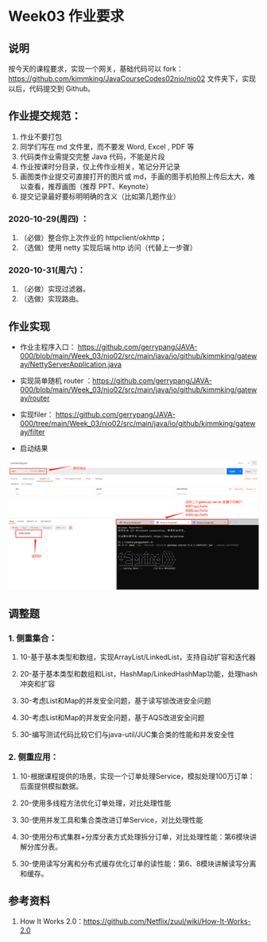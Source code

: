 # Week03 作业要求
## 说明
按今天的课程要求，实现一个网关，基础代码可以 fork：https://github.com/kimmking/JavaCourseCodes02nio/nio02 文件夹下，实现以后，代码提交到 Github。 

## 作业提交规范：
1. 作业不要打包 
2. 同学们写在 md 文件里，而不要发 Word, Excel , PDF 等 
3. 代码类作业需提交完整 Java 代码，不能是片段 
4. 作业按课时分目录，仅上传作业相关，笔记分开记录 
5. 画图类作业提交可直接打开的图片或 md，手画的图手机拍照上传后太大，难以查看，推荐画图（推荐 PPT、Keynote） 
6. 提交记录最好要标明明确的含义（比如第几题作业） 

### 2020-10-29(周四) ：
1. （必做）整合你上次作业的 httpclient/okhttp；
2. （选做）使用 netty 实现后端 http 访问（代替上一步骤）

### 2020-10-31(周六)：

1. （必做）实现过滤器。
2. （选做）实现路由。

## 作业实现
- 作业主程序入口：
https://github.com/gerrypang/JAVA-000/blob/main/Week_03/nio02/src/main/java/io/github/kimmking/gateway/NettyServerApplication.java

- 实现简单随机
router ：https://github.com/gerrypang/JAVA-000/blob/main/Week_03/nio02/src/main/java/io/github/kimmking/gateway/router

- 实现filer：
https://github.com/gerrypang/JAVA-000/tree/main/Week_03/nio02/src/main/java/io/github/kimmking/gateway/filter

- 启动结果

![image](https://github.com/gerrypang/JAVA-000/blob/main/Week_03/images/result.png)


## 调整题

### 1. 侧重集合：
1. 10-基于基本类型和数组，实现ArrayList/LinkedList，支持自动扩容和迭代器

2. 20-基于基本类型和数组和List，HashMap/LinkedHashMap功能，处理hash冲突和扩容

3. 30-考虑List和Map的并发安全问题，基于读写锁改进安全问题

4. 30-考虑List和Map的并发安全问题，基于AQS改进安全问题

5. 30-编写测试代码比较它们与java-util/JUC集合类的性能和并发安全性

### 2. 侧重应用：
1. 10-根据课程提供的场景，实现一个订单处理Service，模拟处理100万订单：后面提供模拟数据。

2. 20-使用多线程方法优化订单处理，对比处理性能

3. 30-使用并发工具和集合类改进订单Service，对比处理性能

4. 30-使用分布式集群+分库分表方式处理拆分订单，对比处理性能：第6模块讲解分库分表。

5. 30-使用读写分离和分布式缓存优化订单的读性能：第6、8模块讲解读写分离和缓存。

 
## 参考资料
1. How It Works 2.0：https://github.com/Netflix/zuul/wiki/How-It-Works-2.0
